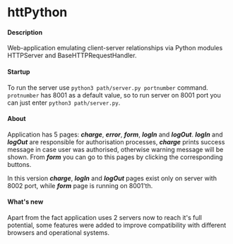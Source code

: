 # httPython

#### Description
Web-application emulating client-server relationships via Python modules HTTPServer and BaseHTTPRequestHandler.

#### Startup
To run the server use `python3 path/server.py portnumber` command. `protnumber` has 8001 as a default value, so to run server on 8001 port you can just enter `python3 path/server.py`.

#### About
Application has 5 pages: ___charge___, ___error___, ___form___, ___logIn___ and ___logOut___. ___logIn___ and ___logOut___ are responsible for authorisation processes, ___charge___ prints success message in case user was authorised, otherwise warning message will be shown. From ___form___ you can go to this pages by clicking the corresponding buttons.

In this version ___charge___, ___logIn___ and ___logOut___ pages exist only on server with 8002 port, while ___form___ page is running on 8001'th.

#### What's new
Apart from the fact application uses 2 servers now to reach it's full potential, some features were added to improve compatibility with different browsers and operational systems.
 